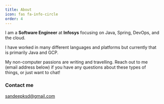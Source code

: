 ```yaml
---
title: About
icon: fas fa-info-circle
order: 4
---
```


I am a **Software Engineer** at **Infosys** focusing on Java, Spring, DevOps, and the cloud.

I have worked in many different languages and platforms but currently that is primarily Java and GCP.

My non-computer passions are writing and travelling. Reach out to me (email address below) if you have any questions about these types of things, or just want to chat!

### Contact me

[sandeepksd@gmail.com](mailto:sandeepksd@gmail.com)
